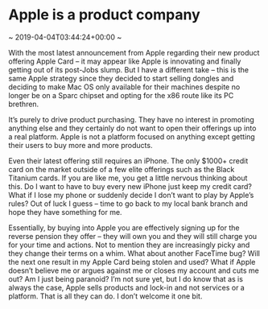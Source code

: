 # Apple is a product company
~ 2019-04-04T03:44:24+00:00 ~

With the most latest announcement from Apple regarding their new product offering Apple Card – it may appear like Apple is innovating and finally getting out of its post-Jobs slump. But I have a different take – this is the same Apple strategy since they decided to start selling dongles and deciding to make Mac OS only available for their machines despite no longer be on a Sparc chipset and opting for the x86 route like its PC brethren.

It’s purely to drive product purchasing. They have no interest in promoting anything else and they certainly do not want to open their offerings up into a real platform. Apple is not a platform focused on anything except getting their users to buy more and more products.

Even their latest offering still requires an iPhone. The only $1000+ credit card on the market outside of a few elite offerings such as the Black Titanium cards. If you are like me, you get a little nervous thinking about this. Do I want to have to buy every new iPhone just keep my credit card? What if I lose my phone or suddenly decide I don’t want to play by Apple’s rules? Out of luck I guess – time to go back to my local bank branch and hope they have something for me.

Essentially, by buying into Apple you are effectively signing up for the reverse pension they offer – they will own you and they will still charge you for your time and actions. Not to mention they are increasingly picky and they change their terms on a whim. What about another FaceTime bug? Will the next one result in my Apple Card being stolen and used? What if Apple doesn’t believe me or argues against me or closes my account and cuts me out? Am I just being paranoid? I’m not sure yet, but I do know that as is always the case, Apple sells products and lock-in and not services or a platform. That is all they can do. I don’t welcome it one bit.